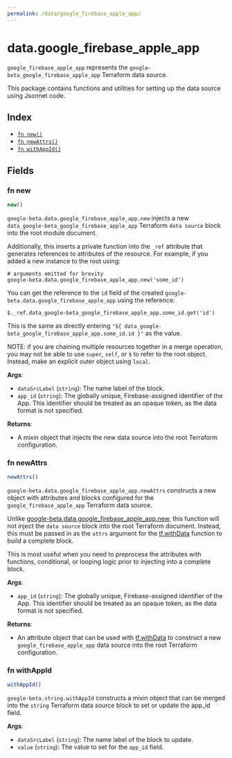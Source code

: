 ```yaml
---
permalink: /data/google_firebase_apple_app/
---
```


# data.google_firebase_apple_app

`google_firebase_apple_app` represents the `google-beta_google_firebase_apple_app` Terraform data source.



This package contains functions and utilities for setting up the data source using Jsonnet code.


## Index

* [`fn new()`](#fn-new)
* [`fn newAttrs()`](#fn-newattrs)
* [`fn withAppId()`](#fn-withappid)

## Fields

### fn new

```ts
new()
```


`google-beta.data.google_firebase_apple_app.new` injects a new `data_google-beta_google_firebase_apple_app` Terraform `data source`
block into the root module document.

Additionally, this inserts a private function into the `_ref` attribute that generates references to attributes of the
resource. For example, if you added a new instance to the root using:

    # arguments omitted for brevity
    google-beta.data.google_firebase_apple_app.new('some_id')

You can get the reference to the `id` field of the created `google-beta.data.google_firebase_apple_app` using the reference:

    $._ref.data_google-beta_google_firebase_apple_app.some_id.get('id')

This is the same as directly entering `"${ data_google-beta_google_firebase_apple_app.some_id.id }"` as the value.

NOTE: if you are chaining multiple resources together in a merge operation, you may not be able to use `super`, `self`,
or `$` to refer to the root object. Instead, make an explicit outer object using `local`.

**Args**:
  - `dataSrcLabel` (`string`): The name label of the block.
  - `app_id` (`string`): The globally unique, Firebase-assigned identifier of the App.
This identifier should be treated as an opaque token, as the data format is not specified.

**Returns**:
- A mixin object that injects the new data source into the root Terraform configuration.


### fn newAttrs

```ts
newAttrs()
```


`google-beta.data.google_firebase_apple_app.newAttrs` constructs a new object with attributes and blocks configured for the `google_firebase_apple_app`
Terraform data source.

Unlike [google-beta.data.google_firebase_apple_app.new](#fn-new), this function will not inject the `data source`
block into the root Terraform document. Instead, this must be passed in as the `attrs` argument for the
[tf.withData](https://github.com/tf-libsonnet/core/tree/main/docs#fn-withdata) function to build a complete block.

This is most useful when you need to preprocess the attributes with functions, conditional, or looping logic prior to
injecting into a complete block.

**Args**:
  - `app_id` (`string`): The globally unique, Firebase-assigned identifier of the App.
This identifier should be treated as an opaque token, as the data format is not specified.

**Returns**:
  - An attribute object that can be used with [tf.withData](https://github.com/tf-libsonnet/core/tree/main/docs#fn-withdata) to construct a new `google_firebase_apple_app` data source into the root Terraform configuration.


### fn withAppId

```ts
withAppId()
```

`google-beta.string.withAppId` constructs a mixin object that can be merged into the `string`
Terraform data source block to set or update the app_id field.



**Args**:
  - `dataSrcLabel` (`string`): The name label of the block to update.
  - `value` (`string`): The value to set for the `app_id` field.

